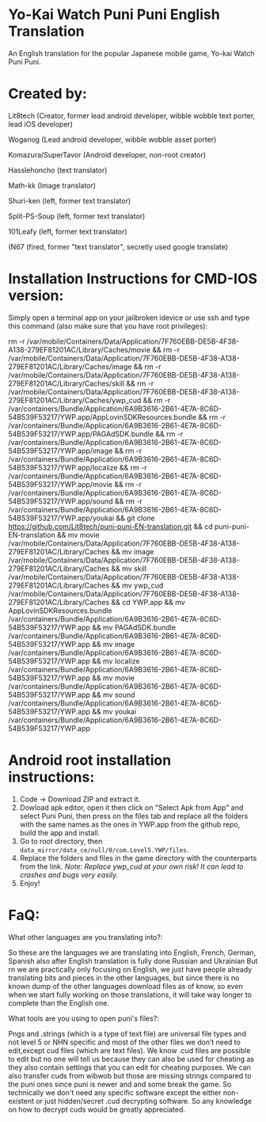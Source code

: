 # Yo-Kai Watch Puni Puni English Translation 

An English translation for the popular Japanese mobile game, Yo-kai Watch Puni Puni.


# Created by:

Lit8tech (Creator, former lead android developer, wibble wobble text porter, lead iOS developer)

Woganog (Lead android developer, wibble wobble asset porter)

Komazura/SuperTavor (Android developer, non-root creator)

Hasslehoncho (text translator)

Math-kk (Image translator)

Shuri-ken (left, former text translator)

Split-PS-Soup (left, former text translator)

101Leafy (left, former text translator)

(N67 (fired, former "text translator", secretly used google translate)






# Installation Instructions for CMD-IOS version:

Simply open a terminal app on your jailbroken idevice or use ssh and type this command (also make sure that you have root privileges):

rm -r /var/mobile/Containers/Data/Application/7F760EBB-DE5B-4F38-A138-279EF81201AC/Library/Caches/movie && rm -r /var/mobile/Containers/Data/Application/7F760EBB-DE5B-4F38-A138-279EF81201AC/Library/Caches/image && rm -r /var/mobile/Containers/Data/Application/7F760EBB-DE5B-4F38-A138-279EF81201AC/Library/Caches/skill && rm -r /var/mobile/Containers/Data/Application/7F760EBB-DE5B-4F38-A138-279EF81201AC/Library/Caches/ywp_cud && rm -r /var/containers/Bundle/Application/6A9B3616-2B61-4E7A-8C6D-54B539F53217/YWP.app/AppLovinSDKResources.bundle && rm -r /var/containers/Bundle/Application/6A9B3616-2B61-4E7A-8C6D-54B539F53217/YWP.app/PAGAdSDK.bundle && rm -r /var/containers/Bundle/Application/6A9B3616-2B61-4E7A-8C6D-54B539F53217/YWP.app/image && rm -r /var/containers/Bundle/Application/6A9B3616-2B61-4E7A-8C6D-54B539F53217/YWP.app/localize && rm -r /var/containers/Bundle/Application/6A9B3616-2B61-4E7A-8C6D-54B539F53217/YWP.app/movie && rm -r /var/containers/Bundle/Application/6A9B3616-2B61-4E7A-8C6D-54B539F53217/YWP.app/sound && rm -r /var/containers/Bundle/Application/6A9B3616-2B61-4E7A-8C6D-54B539F53217/YWP.app/youkai && git clone https://github.com/Lit8tech/puni-puni-EN-translation.git && cd puni-puni-EN-translation && mv movie /var/mobile/Containers/Data/Application/7F760EBB-DE5B-4F38-A138-279EF81201AC/Library/Caches && mv image /var/mobile/Containers/Data/Application/7F760EBB-DE5B-4F38-A138-279EF81201AC/Library/Caches && mv skill /var/mobile/Containers/Data/Application/7F760EBB-DE5B-4F38-A138-279EF81201AC/Library/Caches && mv ywp_cud /var/mobile/Containers/Data/Application/7F760EBB-DE5B-4F38-A138-279EF81201AC/Library/Caches && cd YWP.app && mv AppLovinSDKResources.bundle /var/containers/Bundle/Application/6A9B3616-2B61-4E7A-8C6D-54B539F53217/YWP.app && mv PAGAdSDK.bundle /var/containers/Bundle/Application/6A9B3616-2B61-4E7A-8C6D-54B539F53217/YWP.app && mv image /var/containers/Bundle/Application/6A9B3616-2B61-4E7A-8C6D-54B539F53217/YWP.app && mv localize /var/containers/Bundle/Application/6A9B3616-2B61-4E7A-8C6D-54B539F53217/YWP.app && mv movie /var/containers/Bundle/Application/6A9B3616-2B61-4E7A-8C6D-54B539F53217/YWP.app && mv sound /var/containers/Bundle/Application/6A9B3616-2B61-4E7A-8C6D-54B539F53217/YWP.app && mv youkai /var/containers/Bundle/Application/6A9B3616-2B61-4E7A-8C6D-54B539F53217/YWP.app

# Android root installation instructions:

1) Code -> Download ZIP and extract it.
3) Dowload apk editor, open it then click on "Select Apk from App" and select Puni Puni, then press on the files tab and replace all the folders with the same names as the ones in YWP.app from the github repo, build the app and install.
4) Go to root directory, then `data_mirror/data_ce/null/0/com.Level5.YWP/files`.
5) Replace the folders and files in the game directory with the counterparts from the link.
*Note: Replace ywp_cud at your own risk! It can lead to crashes and bugs very easily.*
5) Enjoy!

# FaQ:

What other languages are you translating into?:

So these are the languages we are translating into
English, French, German, Spanish also after English translation is fully done Russian and Ukrainian 
But rn we are practically only focusing on English, we just have people already translating bits and pieces in the other languages, but since there is no known dump of the other languages download files as of know, so even when we start fully working on those translations, it will take way longer to complete than the English one.

What tools are you using to open puni's files?:

Pngs and .strings (which is a type of text file) are  universal file types and not level 5 or NHN specific and most of the other files we don’t need to edit,except cud files (which are text files).
We know .cud files are possible to edit but no one will tell us because they can also be used for cheating as they also contain settings that you can edit for cheating purposes.
We can also transfer cuds from wibwob but those are missing strings compared to the puni ones since puni is newer and and some break the game.
So technically we don't need any specific software except the either non-existent or just hidden/secret .cud decrypting software. So any knowledge on how to decrypt cuds would be greatly appreciated.
